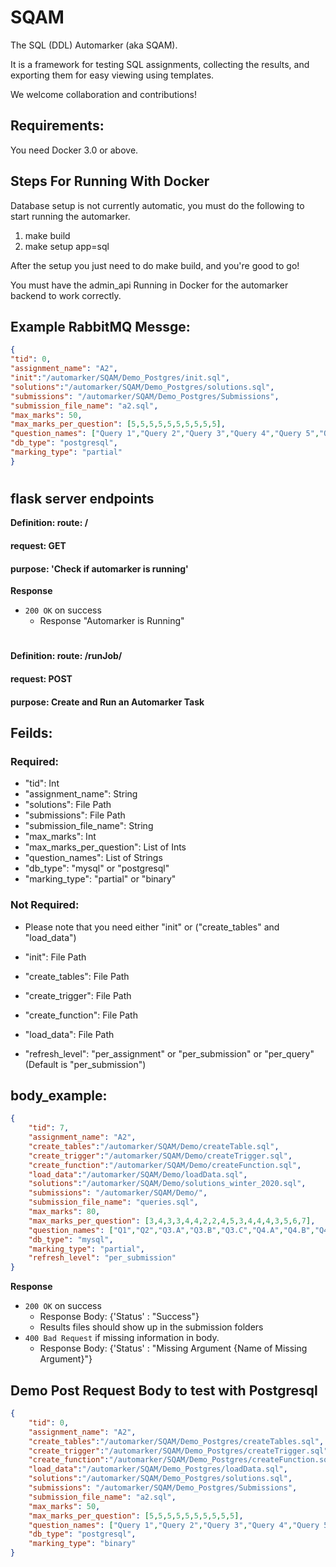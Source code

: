 # SQAM

The SQL (DDL) Automarker (aka SQAM).

It is a framework for testing SQL assignments,
collecting the results, and exporting them for easy viewing using
templates.

We welcome collaboration and contributions!

## Requirements:

You need Docker 3.0 or above.

## Steps For Running With Docker

Database setup is not currently automatic, you must do the following
to start running the automarker.

1. make build
2. make setup app=sql

After the setup you just need to do make build, and you're good to go!

You must have the admin_api Running in Docker for the automarker backend to work correctly.

## Example RabbitMQ Messge:

```json
{
"tid": 0,
"assignment_name": "A2",
"init":"/automarker/SQAM/Demo_Postgres/init.sql",
"solutions":"/automarker/SQAM/Demo_Postgres/solutions.sql",
"submissions": "/automarker/SQAM/Demo_Postgres/Submissions",
"submission_file_name": "a2.sql",
"max_marks": 50,
"max_marks_per_question": [5,5,5,5,5,5,5,5,5,5],
"question_names": ["Query 1","Query 2","Query 3","Query 4","Query 5","Query 6","Query 7","Query 8","Query 9","Query 10"],
"db_type": "postgresql",
"marking_type": "partial"
}
```

#
## flask server endpoints
**Definition: route: /**
#### request: GET
#### purpose: 'Check if automarker is running'

**Response**

- `200 OK` on success
  -  Response "Automarker is Running"

# 
**Definition: route: /runJob/**

#### request: POST
#### purpose: Create and Run an Automarker Task

## Feilds:
### Required:
  - "tid": Int
  - "assignment_name": String
  - "solutions": File Path
  - "submissions": File Path
  - "submission_file_name": String
  - "max_marks": Int
  - "max_marks_per_question": List of Ints
  - "question_names": List of Strings
  - "db_type": "mysql" or "postgresql"
  - "marking_type": "partial" or "binary"

### Not Required:
  - Please note that you need either "init" or ("create_tables" and "load_data")
  - "init": File Path
  - "create_tables": File Path
  - "create_trigger": File Path
  - "create_function": File Path
  - "load_data": File Path

  - "refresh_level": "per_assignment" or  "per_submission" or "per_query" (Default is "per_submission")

## body_example:

```json
{
    "tid": 7,
    "assignment_name": "A2",
    "create_tables":"/automarker/SQAM/Demo/createTable.sql",
    "create_trigger":"/automarker/SQAM/Demo/createTrigger.sql",
    "create_function":"/automarker/SQAM/Demo/createFunction.sql",
    "load_data":"/automarker/SQAM/Demo/loadData.sql",
    "solutions":"/automarker/SQAM/Demo/solutions_winter_2020.sql",
    "submissions": "/automarker/SQAM/Demo/",
    "submission_file_name": "queries.sql",
    "max_marks": 80,
    "max_marks_per_question": [3,4,3,3,4,4,2,2,4,5,3,4,4,4,3,5,6,7],
    "question_names": ["Q1","Q2","Q3.A","Q3.B","Q3.C","Q4.A","Q4.B","Q4.C","Q5.A","Q5.B","Q6.A", "Q6.B","Q6.C","Q7.A","Q7.B","Q8","Q9","Q10"],
    "db_type": "mysql",
    "marking_type": "partial",
    "refresh_level": "per_submission"
}
```

**Response**
- `200 OK` on success 
  - Response Body: {'Status' : "Success"}
  - Results files should show up in the submission folders
- `400 Bad Request` if missing information in body.
  - Response Body: {'Status' : "Missing Argument {Name of Missing Argument}"}


## Demo Post Request Body to test with Postgresql
```json
{
    "tid": 0,
    "assignment_name": "A2",
    "create_tables":"/automarker/SQAM/Demo_Postgres/createTables.sql",
    "create_trigger":"/automarker/SQAM/Demo_Postgres/createTrigger.sql",
    "create_function":"/automarker/SQAM/Demo_Postgres/createFunction.sql",
    "load_data":"/automarker/SQAM/Demo_Postgres/loadData.sql",
    "solutions":"/automarker/SQAM/Demo_Postgres/solutions.sql",
    "submissions": "/automarker/SQAM/Demo_Postgres/Submissions",
    "submission_file_name": "a2.sql",
    "max_marks": 50,
    "max_marks_per_question": [5,5,5,5,5,5,5,5,5,5],
    "question_names": ["Query 1","Query 2","Query 3","Query 4","Query 5","Query 6","Query 7","Query 8","Query 9","Query 10"],
    "db_type": "postgresql",
    "marking_type": "binary"
}
```